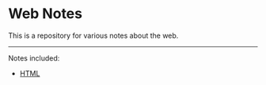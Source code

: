 # Web Notes

This is a repository for various notes about the web.

---

Notes included:

- [HTML](https://github.com/ffdm/webnotes/tree/main/html)
